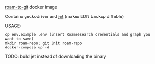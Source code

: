 [roam-to-git](https://github.com/MatthieuBizien/roam-to-git) docker image

Contains geckodriver and [jet](https://github.com/borkdude/jet) (makes EDN backup diffable)

USAGE:
```
cp env.example .env (insert Roamresearch credentials and graph you want to save)
mkdir roam-repo; git init roam-repo
docker-compose up -d
```


TODO: build jet instead of downloading the binary
